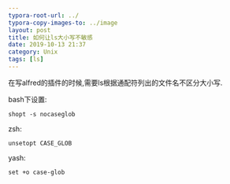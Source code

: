 ```yaml
---
typora-root-url: ../
typora-copy-images-to: ../image
layout: post
title: 如何让ls大小写不敏感
date: 2019-10-13 21:37
category: Unix
tags: [ls]
---
```




在写alfred的插件的时候,需要ls根据通配符列出的文件名不区分大小写.

bash下设置:

```bsh
shopt -s nocaseglob
```

zsh:

```bsh
unsetopt CASE_GLOB
```

yash:

```bsh
set +o case-glob
```
